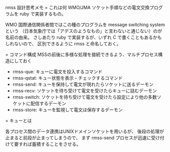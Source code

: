 rmss 設計思考メモ
= これは何
WMO/JMA ソケット手順などの電文交換プログラムを ruby で実装するもの。

WMO 国際通信関係者間ではこの種のプログラムを message switching system という
（日本気象庁では「アデスのようなもの」と言わないと通じない）のが名前の由来。
さしあたり ruby で実装するが、いずれ C で書くこともあるかもしれないので、
区別できるように rmss と命名しておく。

= コマンド構成
MSSの前後に多様な処理を接続できるよう、マルチプロセス構造にしておく

* rmss-que: キューに電文を投入するコマンド
* rmss-qstat: キュー状態を表示・チェックするコマンド
* rmss-send: キューを保持して電文が現れたらソケットに送るデーモン
* rmss-recv: ソケットを待ち受けて電文を受けたらキューに詰むデーモン
* rmss-switch: ソケットを待ち受けて電文を受けたら設定により他の多数ソケットに配信するデーモン
* rmss-store: キューを監視して電文ほ保存するデーモン

= キューとは

各プロセス間のデータ連携はUNIXドメインソケットを用いるが、
後段の処理が止まると前段が止まってしまうので、
まず rmss-send プロセスが迅速に受け付けて要すれば蓄積することをさせる。

